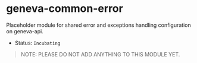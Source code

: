 # geneva-common-error

Placeholder module for shared error and exceptions handling configuration on geneva-api.

- Status: `Incubating`

> NOTE: PLEASE DO NOT ADD ANYTHING TO THIS MODULE YET.
